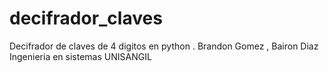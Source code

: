# decifrador_claves
Decifrador de claves de 4 digitos en python .
Brandon Gomez , Bairon Diaz 
Ingenieria en sistemas UNISANGIL
